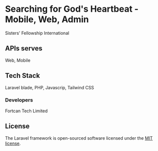# Searching for God's Heartbeat - Mobile, Web, Admin
Sisters' Fellowship International

## APIs serves
Web, Mobile

## Tech Stack
Laravel blade, PHP, Javascrip, Tailwind CSS

### Developers
Fortcan Tech Limited

## License
The Laravel framework is open-sourced software licensed under the [MIT license](https://opensource.org/licenses/MIT).

